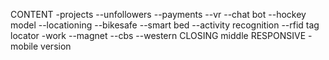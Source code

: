 CONTENT
-projects
--unfollowers
--payments
--vr
--chat bot
--hockey model
--locationing
--bikesafe
--smart bed
--activity recognition
--rfid tag locator
-work
--magnet
--cbs
--western
CLOSING middle
RESPONSIVE - mobile version
